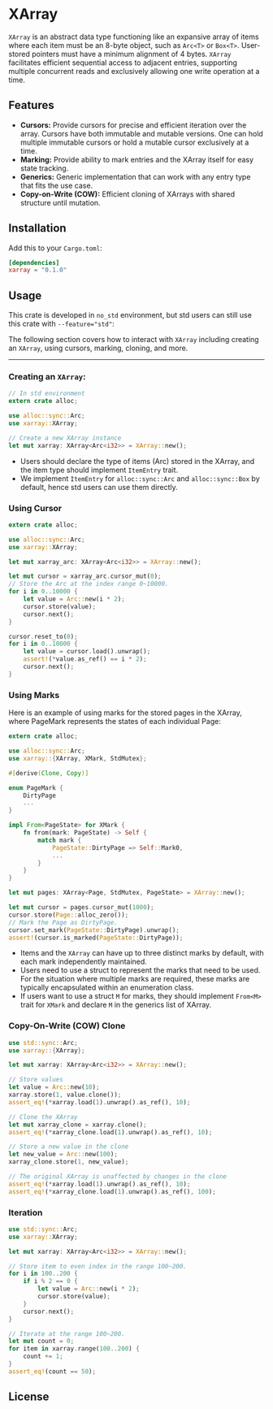 # XArray 

`XArray` is an abstract data type functioning like an expansive array of items where each item must be an 8-byte object, such as `Arc<T>` or `Box<T>`.
User-stored pointers must have a minimum alignment of 4 bytes. `XArray` facilitates efficient sequential access to adjacent entries,
supporting multiple concurrent reads and exclusively allowing one write operation at a time.

## Features

- **Cursors:** Provide cursors for precise and efficient iteration over the array. Cursors have both immutable and mutable versions. One can hold multiple immutable cursors or hold a mutable cursor exclusively at a time. 
- **Marking:** Provide ability to mark entries and the XArray itself for easy state tracking.
- **Generics:** Generic implementation that can work with any entry type that fits the use case.
- **Copy-on-Write (COW):** Efficient cloning of XArrays with shared structure until mutation.

## Installation

Add this to your `Cargo.toml`:

```toml
[dependencies]
xarray = "0.1.0"
```

## Usage
This crate is developed in `no_std` environment, but std users can still use this crate with `--feature="std"`:

The following section covers how to interact with `XArray` including creating an `XArray`, using cursors, marking, cloning, and more.

---
### Creating an `XArray`:
```rust
// In std environment
extern crate alloc;

use alloc::sync::Arc;
use xarray::XArray;

// Create a new XArray instance
let mut xarray: XArray<Arc<i32>> = XArray::new();
```

- Users should declare the type of items (Arc<i32>) stored in the XArray, and the item type should implement `ItemEntry` trait. 
- We implement `ItemEntry` for `alloc::sync::Arc` and `alloc::sync::Box` by default, hence std users can use them directly.



### Using Cursor
```rust
extern crate alloc;

use alloc::sync::Arc;
use xarray::XArray;

let mut xarray_arc: XArray<Arc<i32>> = XArray::new();

let mut cursor = xarray_arc.cursor_mut(0);
// Store the Arc at the index range 0~10000.
for i in 0..10000 {
    let value = Arc::new(i * 2);
    cursor.store(value);
    cursor.next();
}

cursor.reset_to(0);
for i in 0..10000 {
    let value = cursor.load().unwrap();
    assert!(*value.as_ref() == i * 2);
    cursor.next();
}
```

### Using Marks

Here is an example of using marks for the stored pages in the XArray, where PageMark represents the states of each individual Page:
```rust
extern crate alloc;

use alloc::sync::Arc;
use xarray::{XArray, XMark, StdMutex};

#[derive(Clone, Copy)]

enum PageMark {
    DirtyPage 
    ...
}

impl From<PageState> for XMark {
    fn from(mark: PageState) -> Self {
        match mark {
            PageState::DirtyPage => Self::Mark0,
            ...
        }
    }
}

let mut pages: XArray<Page, StdMutex, PageState> = XArray::new();

let mut cursor = pages.cursor_mut(1000);
cursor.store(Page::alloc_zero());
// Mark the Page as DirtyPage.
cursor.set_mark(PageState::DirtyPage).unwrap();
assert!(cursor.is_marked(PageState::DirtyPage));
```
- Items and the `XArray` can have up to three distinct marks by default, with each mark independently maintained.
- Users need to use a struct to represent the marks that need to be used. For the situation where multiple marks are required, these marks are typically encapsulated within an enumeration class.
- If users want to use a struct `M` for marks, they should implement `From<M>` trait for `XMark` and declare `M` in the generics list of XArray.

### Copy-On-Write (COW) Clone
```rust
use std::sync::Arc;
use xarray::{XArray};

let mut xarray: XArray<Arc<i32>> = XArray::new();

// Store values
let value = Arc::new(10);
xarray.store(1, value.clone());
assert_eq!(*xarray.load(1).unwrap().as_ref(), 10);

// Clone the XArray
let mut xarray_clone = xarray.clone();
assert_eq!(*xarray_clone.load(1).unwrap().as_ref(), 10);

// Store a new value in the clone
let new_value = Arc::new(100);
xarray_clone.store(1, new_value);

// The original XArray is unaffected by changes in the clone
assert_eq!(*xarray.load(1).unwrap().as_ref(), 10);
assert_eq!(*xarray_clone.load(1).unwrap().as_ref(), 100);
```

### Iteration
```rust
use std::sync::Arc;
use xarray::XArray;

let mut xarray: XArray<Arc<i32>> = XArray::new();

// Store item to even index in the range 100~200.
for i in 100..200 {
    if i % 2 == 0 {
        let value = Arc::new(i * 2);
        cursor.store(value);
    }
    cursor.next();
}

// Iterate at the range 100~200.
let mut count = 0;
for item in xarray.range(100..200) {
    count += 1;
}
assert_eq!(count == 50);
```

## License


